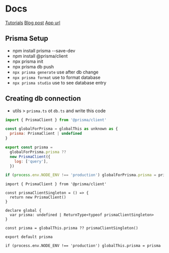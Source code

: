 # Docs

[Tutorials](https://www.youtube.com/watch?v=QkDYn6b09I4)
[Blog post](https://reetesh.in/blog/zsa-server-action-in-next.js-apps)
[App url](https://zsa-form-action.vercel.app/)

## Prisma Setup

- npm install prisma --save-dev
- npm install @prisma/client
- npx prisma init
- npx prisma db push
- `npx prisma generate` use after db change
- `npx prisma format` use to format database
- `npx prisma studio` use to see database entry

## Creating db connection

- utils > `prisma.ts` ot `db.ts` and write this code

```js
import { PrismaClient } from '@prisma/client'

const globalForPrisma = globalThis as unknown as {
  prisma: PrismaClient | undefined
}

export const prisma =
  globalForPrisma.prisma ??
  new PrismaClient({
    log: ['query'],
  })

if (process.env.NODE_ENV !== 'production') globalForPrisma.prisma = prisma
```

```
import { PrismaClient } from '@prisma/client'

const prismaClientSingleton = () => {
  return new PrismaClient()
}

declare global {
  var prisma: undefined | ReturnType<typeof prismaClientSingleton>
}

const prisma = globalThis.prisma ?? prismaClientSingleton()

export default prisma

if (process.env.NODE_ENV !== 'production') globalThis.prisma = prisma

```
